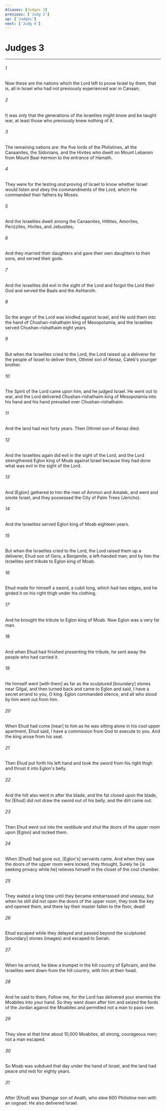 ```yaml
---
Aliases: [Judges 3]
previous: ['Judg 2']
up: ['Judges']
next: ['Judg 4']
---
```

# Judges 3

***














###### 1 






Now these are the nations which the Lord left to prove Israel by them, that is, all in Israel who had not previously experienced war in Canaan; 













###### 2 






It was only that the generations of the Israelites might know and be taught war, at least those who previously knew nothing of it. 













###### 3 






The remaining nations are: the five lords of the Philistines, all the Canaanites, the Sidonians, and the Hivites who dwelt on Mount Lebanon from Mount Baal-hermon to the entrance of Hamath. 













###### 4 






They were for the testing _and_ proving of Israel to know whether Israel would listen _and_ obey the commandments of the Lord, which He commanded their fathers by Moses. 













###### 5 






And the Israelites dwelt among the Canaanites, Hittites, Amorites, Perizzites, Hivites, and Jebusites; 













###### 6 






And they married their daughters and gave their own daughters to their sons, and served their gods. 













###### 7 






And the Israelites did evil in the sight of the Lord and forgot the Lord their God and served the Baals and the Ashtaroth. 













###### 8 






So the anger of the Lord was kindled against Israel, and He sold them into the hand of Chushan-rishathaim king of Mesopotamia; and the Israelites served Chushan-rishathaim eight years. 













###### 9 






But when the Israelites cried to the Lord, the Lord raised up a deliverer for the people of Israel to deliver them, Othniel son of Kenaz, Caleb's younger brother. 













###### 10 






The Spirit of the Lord came upon him, and he judged Israel. He went out to war, and the Lord delivered Chushan-rishathaim king of Mesopotamia into his hand and his hand prevailed over Chushan-rishathaim. 













###### 11 






And the land had rest forty years. Then Othniel son of Kenaz died. 













###### 12 






And the Israelites again did evil in the sight of the Lord, and the Lord strengthened Eglon king of Moab against Israel because they had done what was evil in the sight of the Lord. 













###### 13 






And [Eglon] gathered to him the men of Ammon and Amalek, and went and smote Israel, and they possessed the City of Palm Trees (Jericho). 













###### 14 






And the Israelites served Eglon king of Moab eighteen years. 













###### 15 






But when the Israelites cried to the Lord, the Lord raised them up a deliverer, Ehud son of Gera, a Benjamite, a left-handed man; and by him the Israelites sent tribute to Eglon king of Moab. 













###### 16 






Ehud made for himself a sword, a cubit long, which had two edges, and he girded it on his right thigh under his clothing. 













###### 17 






And he brought the tribute to Eglon king of Moab. Now Eglon was a very fat man. 













###### 18 






And when Ehud had finished presenting the tribute, he sent away the people who had carried it. 













###### 19 






He himself went [with them] as far as the sculptured [boundary] stones near Gilgal, and then turned back and came to Eglon and said, I have a secret errand to you, O king. Eglon commanded silence, and all who stood by him went out from him. 













###### 20 






When Ehud had come [near] to him as he was sitting alone in his cool upper apartment, Ehud said, I have a commission from God to execute to you. And the king arose from his seat. 













###### 21 






Then Ehud put forth his left hand and took the sword from his right thigh and thrust it into Eglon's belly. 













###### 22 






And the hilt also went in after the blade, and the fat closed upon the blade, for [Ehud] did not draw the sword out of his belly, and the dirt came out. 













###### 23 






Then Ehud went out into the vestibule and shut the doors of the upper room upon [Eglon] and locked them. 













###### 24 






When [Ehud] had gone out, [Eglon's] servants came. And when they saw the doors of the upper room were locked, they thought, Surely he [is seeking privacy while he] relieves himself in the closet of the cool chamber. 













###### 25 






They waited a long time until they became embarrassed _and_ uneasy, but when he still did not open the doors of the upper room, they took the key and opened them, and there lay their master fallen to the floor, dead! 













###### 26 






Ehud escaped while they delayed and passed beyond the sculptured [boundary] stones (images) and escaped to Seirah. 













###### 27 






When he arrived, he blew a trumpet in the hill country of Ephraim, and the Israelites went down from the hill country, with him at their head. 













###### 28 






And he said to them, Follow me, for the Lord has delivered your enemies the Moabites into your hand. So they went down after him and seized the fords of the Jordan against the Moabites and permitted not a man to pass over. 













###### 29 






They slew at that time about 10,000 Moabites, all strong, courageous men; not a man escaped. 













###### 30 






So Moab was subdued that day under the hand of Israel, and the land had peace _and_ rest for eighty years. 













###### 31 






After [Ehud] was Shamgar son of Anath, who slew 600 Philistine men with an oxgoad. He also delivered Israel.
